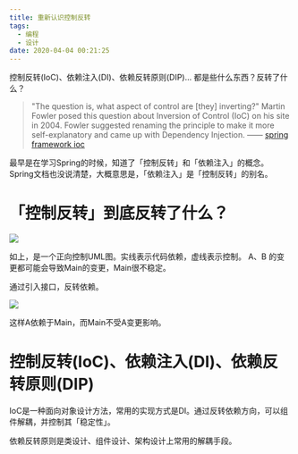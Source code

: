 ```yaml
---
title: 重新认识控制反转
tags:
  - 编程
  - 设计
date: 2020-04-04 00:21:25
---
```


控制反转(IoC)、依赖注入(DI)、依赖反转原则(DIP)...
都是些什么东西？反转了什么？

<!-- more -->

> "The question is, what aspect of control are [they] inverting?" Martin Fowler posed this question about Inversion of Control (IoC) on his site in 2004. Fowler suggested renaming the principle to make it more self-explanatory and came up with Dependency Injection.
> —— [spring framework ioc](https://docs.spring.io/spring/docs/4.3.26.RELEASE/spring-framework-reference/htmlsingle/#overview-dependency-injection)

最早是在学习Spring的时候，知道了「控制反转」和「依赖注入」的概念。
Spring文档也没说清楚，大概意思是，「依赖注入」是「控制反转」的别名。

# 「控制反转」到底反转了什么？

<img src="./ioc-01.svg">

如上，是一个正向控制UML图。实线表示代码依赖，虚线表示控制。
A、B 的变更都可能会导致Main的变更，Main很不稳定。

通过引入接口，反转依赖。

<img src="./ioc-02.svg">

这样A依赖于Main，而Main不受A变更影响。

# 控制反转(IoC)、依赖注入(DI)、依赖反转原则(DIP)
IoC是一种面向对象设计方法，常用的实现方式是DI。通过反转依赖方向，可以组件解耦，并控制其「稳定性」。

依赖反转原则是类设计、组件设计、架构设计上常用的解耦手段。
